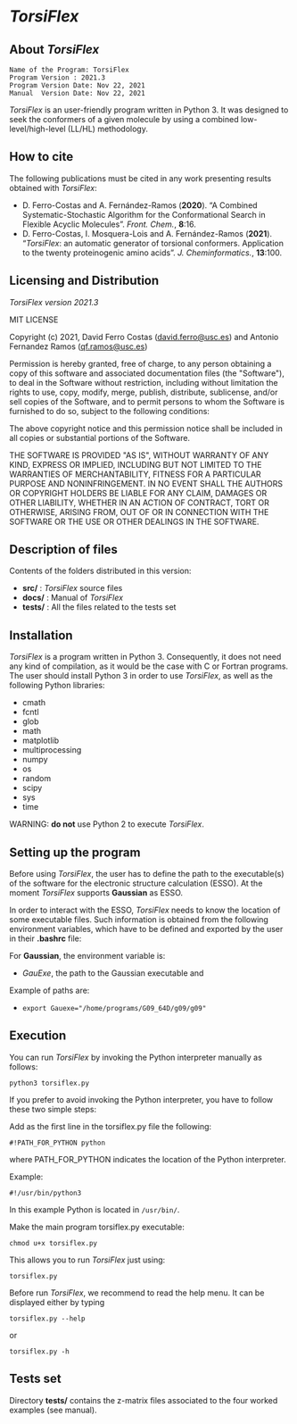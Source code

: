 # _TorsiFlex_

## About _TorsiFlex_

    Name of the Program: TorsiFlex
    Program Version : 2021.3
    Program Version Date: Nov 22, 2021
    Manual  Version Date: Nov 22, 2021

_TorsiFlex_ is an user-friendly program written in Python 3.
It was designed to seek the conformers of a given molecule by
 using a combined low-level/high-level (LL/HL) methodology.



## How to cite

The following publications must be cited in any work presenting results obtained
with _TorsiFlex_:

   - D. Ferro-Costas and A. Fernández-Ramos (**2020**). “A Combined Systematic-Stochastic Algorithm for the Conformational Search in Flexible Acyclic Molecules”. *Front. Chem.*, **8**:16.
   - D. Ferro-Costas, I. Mosquera-Lois and A. Fernández-Ramos (**2021**). “_TorsiFlex_: an automatic generator of torsional conformers. Application to the twenty proteinogenic amino acids”. *J. Cheminformatics.*, **13**:100.

## Licensing and Distribution 

_TorsiFlex version 2021.3_

MIT LICENSE

Copyright (c) 2021, David Ferro Costas (david.ferro@usc.es) and Antonio Fernandez Ramos (qf.ramos@usc.es)

Permission is hereby granted, free of charge, to any person obtaining a copy
of this software and associated documentation files (the "Software"),
to deal in the Software without restriction, including without limitation
the rights to use, copy, modify, merge, publish, distribute, sublicense,
and/or sell copies of the Software, and to permit persons to whom the Software
is furnished to do so, subject to the following conditions:

The above copyright notice and this permission notice shall be included
in all copies or substantial portions of the Software.

THE SOFTWARE IS PROVIDED "AS IS", WITHOUT WARRANTY OF ANY KIND, EXPRESS
OR IMPLIED, INCLUDING BUT NOT LIMITED TO THE WARRANTIES OF MERCHANTABILITY,
FITNESS FOR A PARTICULAR PURPOSE AND NONINFRINGEMENT. IN NO EVENT SHALL
THE AUTHORS OR COPYRIGHT HOLDERS BE LIABLE FOR ANY CLAIM, DAMAGES OR
OTHER LIABILITY, WHETHER IN AN ACTION OF CONTRACT, TORT OR OTHERWISE,
ARISING FROM, OUT OF OR IN CONNECTION WITH THE SOFTWARE OR THE USE OR
OTHER DEALINGS IN THE SOFTWARE.


## Description of files

 Contents of the folders distributed in this version:
  - **src/**       : _TorsiFlex_ source files
  - **docs/**      : Manual of _TorsiFlex_
  - **tests/**     : All the files related to the tests set
        

## Installation

_TorsiFlex_ is a program written in Python 3. Consequently, it does not need any kind 
of compilation, as it would be the case with C or Fortran programs.
The user should install Python 3 in order to use _TorsiFlex_, 
as well as the following Python libraries:
   - cmath
   - fcntl
   - glob
   - math
   - matplotlib
   - multiprocessing
   - numpy
   - os
   - random
   - scipy
   - sys
   - time

WARNING: __do not__ use Python 2 to execute _TorsiFlex_.


## Setting up the program

Before using _TorsiFlex_, the user has to define the path to the executable(s) of the 
software for the electronic structure calculation (ESSO).
At the moment _TorsiFlex_ supports __Gaussian__ as ESSO.

In order to interact with the ESSO, _TorsiFlex_ needs to know the location of some executable files. 
Such information is obtained from the following environment variables, which have to be 
defined and exported by the user in their __.bashrc__ file:

For __Gaussian__, the environment variable is:

  - _GauExe_, the path to the Gaussian executable and

Example of paths are:

  - ```export Gauexe="/home/programs/G09_64D/g09/g09"``` 


## Execution

You can run _TorsiFlex_ by invoking the Python interpreter manually as follows:

```python3 torsiflex.py```

If you prefer to avoid invoking the Python interpreter, you have to follow these two simple steps:

Add as the first line in the torsiflex.py file the following:

```#!PATH_FOR_PYTHON python```

where PATH_FOR_PYTHON indicates the location of the Python interpreter.

Example:

```#!/usr/bin/python3```


In this example Python is located in `/usr/bin/`.

Make the main program torsiflex.py executable:

```chmod u+x torsiflex.py```

This allows you to run _TorsiFlex_ just using:

```torsiflex.py```

Before run _TorsiFlex_, we recommend to read the help menu. It can be displayed either by typing

```torsiflex.py --help```

or

```torsiflex.py -h```

## Tests set

Directory __tests/__ contains the z-matrix files associated to the four worked examples (see manual). 

                                                            

